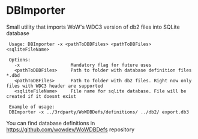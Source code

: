  # DBImporter
 
 Small utility that imports WoW's WDC3 version of db2 files into SQLite database
 
```
 Usage: DBImporter -x <pathToDBDFiles> <pathToDBFiles> <sqliteFileName> 
 
 Options: 
   -x                   Mandatory flag for future uses
   <pathToDBDFiles>     Path to folder with database definition files *.dbd
   <pathToDBFiles>      Path to folder with db2 files. Right now only files with WDC3 header are supported
   <sqliteFileName>     File name for sqlite database. File will be created if it doesnt exist

 Example of usage: 
 DBImporter -x ../3rdparty/WoWDBDefs/definitions/ ../db2/ export.db3
```
You can find database definitions in https://github.com/wowdev/WoWDBDefs repository
